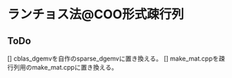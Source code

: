 # ランチョス法@COO形式疎行列

## ToDo
[] cblas_dgemvを自作のsparse_dgemvに置き換える。
[] make_mat.cppを疎行列用のmake_mat.cppに置き換える。